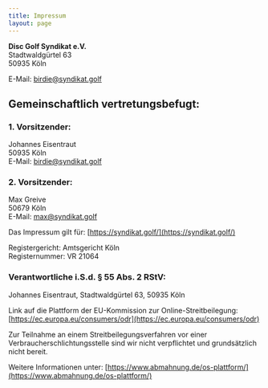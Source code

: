 ```yaml
---
title: Impressum
layout: page
---
```


**Disc Golf Syndikat e.V.**<br>
Stadtwaldgürtel 63<br>
50935 Köln

E-Mail: [birdie@syndikat.golf](mailto:birdie@syndikat.golf)

## Gemeinschaftlich vertretungsbefugt:

### 1. Vorsitzender:

Johannes Eisentraut<br>
50935 Köln<br>
E-Mail: [birdie@syndikat.golf](mailto:birdie@syndikat.golf)

### 2. Vorsitzender:

Max Greive<br>
50679 Köln<br>
E-Mail: [max@syndikat.golf](mailto:max@syndikat.golf)


Das Impressum gilt für: [https://syndikat.golf/](https://syndikat.golf/)

Registergericht: Amtsgericht Köln<br>
Registernummer: VR 21064

### Verantwortliche i.S.d. § 55 Abs. 2 RStV:

Johannes Eisentraut, Stadtwaldgürtel 63, 50935 Köln

Link auf die Plattform der EU-Kommission zur Online-Streitbeilegung: [https://ec.europa.eu/consumers/odr](https://ec.europa.eu/consumers/odr)

Zur Teilnahme an einem Streitbeilegungsverfahren vor einer Verbraucherschlichtungsstelle sind wir nicht verpflichtet und grundsätzlich nicht bereit.

Weitere Informationen unter: [https://www.abmahnung.de/os-plattform/](https://www.abmahnung.de/os-plattform/)